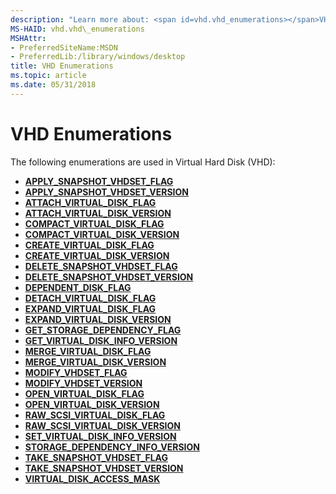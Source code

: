 ```yaml
---
description: "Learn more about: <span id=vhd.vhd_enumerations></span>VHD Enumerations"
MS-HAID: vhd.vhd\_enumerations
MSHAttr:
- PreferredSiteName:MSDN
- PreferredLib:/library/windows/desktop
title: VHD Enumerations
ms.topic: article
ms.date: 05/31/2018
---
```


# <span id="vhd.vhd_enumerations"></span>VHD Enumerations

The following enumerations are used in Virtual Hard Disk (VHD):

-   [**APPLY\_SNAPSHOT\_VHDSET\_FLAG**](/windows/win32/api/virtdisk/ne-virtdisk-apply_snapshot_vhdset_flag)
-   [**APPLY\_SNAPSHOT\_VHDSET\_VERSION**](/windows/win32/api/virtdisk/ne-virtdisk-apply_snapshot_vhdset_version)
-   [**ATTACH\_VIRTUAL\_DISK\_FLAG**](/windows/win32/api/virtdisk/ne-virtdisk-attach_virtual_disk_flag)
-   [**ATTACH\_VIRTUAL\_DISK\_VERSION**](/windows/win32/api/virtdisk/ne-virtdisk-attach_virtual_disk_version)
-   [**COMPACT\_VIRTUAL\_DISK\_FLAG**](/windows/win32/api/virtdisk/ne-virtdisk-compact_virtual_disk_flag)
-   [**COMPACT\_VIRTUAL\_DISK\_VERSION**](/windows/win32/api/virtdisk/ne-virtdisk-compact_virtual_disk_version)
-   [**CREATE\_VIRTUAL\_DISK\_FLAG**](/windows/win32/api/virtdisk/ne-virtdisk-create_virtual_disk_flag)
-   [**CREATE\_VIRTUAL\_DISK\_VERSION**](/windows/win32/api/virtdisk/ne-virtdisk-create_virtual_disk_version)
-   [**DELETE\_SNAPSHOT\_VHDSET\_FLAG**](/windows/win32/api/virtdisk/ne-virtdisk-delete_snapshot_vhdset_flag)
-   [**DELETE\_SNAPSHOT\_VHDSET\_VERSION**](/windows/win32/api/virtdisk/ne-virtdisk-delete_snapshot_vhdset_version)
-   [**DEPENDENT\_DISK\_FLAG**](/windows/win32/api/virtdisk/ne-virtdisk-dependent_disk_flag)
-   [**DETACH\_VIRTUAL\_DISK\_FLAG**](/windows/win32/api/virtdisk/ne-virtdisk-detach_virtual_disk_flag)
-   [**EXPAND\_VIRTUAL\_DISK\_FLAG**](/windows/win32/api/virtdisk/ne-virtdisk-expand_virtual_disk_flag)
-   [**EXPAND\_VIRTUAL\_DISK\_VERSION**](/windows/win32/api/virtdisk/ne-virtdisk-expand_virtual_disk_version)
-   [**GET\_STORAGE\_DEPENDENCY\_FLAG**](/windows/win32/api/virtdisk/ne-virtdisk-get_storage_dependency_flag)
-   [**GET\_VIRTUAL\_DISK\_INFO\_VERSION**](/windows/win32/api/virtdisk/ne-virtdisk-get_virtual_disk_info_version)
-   [**MERGE\_VIRTUAL\_DISK\_FLAG**](/windows/win32/api/virtdisk/ne-virtdisk-merge_virtual_disk_flag)
-   [**MERGE\_VIRTUAL\_DISK\_VERSION**](/windows/win32/api/virtdisk/ne-virtdisk-merge_virtual_disk_version)
-   [**MODIFY\_VHDSET\_FLAG**](/windows/win32/api/virtdisk/ne-virtdisk-modify_vhdset_flag)
-   [**MODIFY\_VHDSET\_VERSION**](/windows/win32/api/virtdisk/ne-virtdisk-modify_vhdset_version)
-   [**OPEN\_VIRTUAL\_DISK\_FLAG**](/windows/win32/api/virtdisk/ne-virtdisk-open_virtual_disk_flag)
-   [**OPEN\_VIRTUAL\_DISK\_VERSION**](/windows/win32/api/virtdisk/ne-virtdisk-open_virtual_disk_version)
-   [**RAW\_SCSI\_VIRTUAL\_DISK\_FLAG**](/windows/win32/api/virtdisk/ne-virtdisk-raw_scsi_virtual_disk_flag)
-   [**RAW\_SCSI\_VIRTUAL\_DISK\_VERSION**](/windows/win32/api/virtdisk/ne-virtdisk-raw_scsi_virtual_disk_version)
-   [**SET\_VIRTUAL\_DISK\_INFO\_VERSION**](/windows/win32/api/virtdisk/ne-virtdisk-set_virtual_disk_info_version)
-   [**STORAGE\_DEPENDENCY\_INFO\_VERSION**](/windows/win32/api/virtdisk/ne-virtdisk-storage_dependency_info_version)
-   [**TAKE\_SNAPSHOT\_VHDSET\_FLAG**](/windows/win32/api/virtdisk/ne-virtdisk-take_snapshot_vhdset_flag)
-   [**TAKE\_SNAPSHOT\_VHDSET\_VERSION**](/windows/win32/api/virtdisk/ne-virtdisk-take_snapshot_vhdset_version)
-   [**VIRTUAL\_DISK\_ACCESS\_MASK**](/openspecs/windows_protocols/ms-vds/4fa2f54d-00b3-4cd9-b673-a6b8d64ed57f)

 

 
